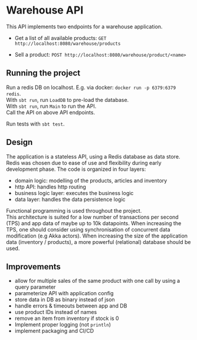 # Warehouse API

This API implements two endpoints for a warehouse application.

- Get a list of all available products: `GET http://localhost:8080/warehouse/products`

- Sell a product: `POST http://localhost:8080/warehouse/product/<name>`

## Running the project

Run a redis DB on localhost. E.g. via docker: `docker run -p 6379:6379 redis`.  
With `sbt run`, run `LoadDB` to pre-load the database.  
With `sbt run`, run `Main` to run the API.  
Call the API on above API endpoints.

Run tests with `sbt test`.

## Design

The application is a stateless API, using a Redis database as data store. Redis was chosen due to ease of use and flexibility during early development phase. The code is organized in four layers:

- domain logic: modelling of the products, articles and inventory 
- http API: handles http routing
- business logic layer: executes the business logic
- data layer: handles the data persistence logic 

Functional programming is used throughout the project.  
This architecture is suited for a low number of transactions per second (TPS) and app data of maybe up to 10k datapoints. When increasing the TPS, one should consider using synchronisation of concurrent data modification (e.g Akka actors). When increasing the size of the application data (inventory / products), a more powerful (relational) database should be used.   

## Improvements

- allow for multiple sales of the same product with one call by using a query parameter
- parameterize API with application config
- store data in DB as binary instead of json
- handle errors & timeouts between app and DB
- use product IDs instead of names
- remove an item from inventory if stock is 0  
- Implement proper logging (not `println`)
- implement packaging and CI/CD
